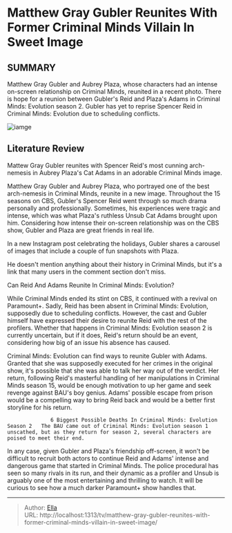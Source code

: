 # Matthew Gray Gubler Reunites With Former Criminal Minds Villain In Sweet Image


## SUMMARY 



  Matthew Gray Gubler and Aubrey Plaza, whose characters had an intense on-screen relationship on Criminal Minds, reunited in a recent photo.   There is hope for a reunion between Gubler&#39;s Reid and Plaza&#39;s Adams in Criminal Minds: Evolution season 2.   Gubler has yet to reprise Spencer Reid in Criminal Minds: Evolution due to scheduling conflicts.  

![iamge](https://static1.srcdn.com/wordpress/wp-content/uploads/2024/01/matthew-gray-gubler-as-reid-and-aubrey-plaza-as-cat-adams-in-criminal-minds.jpg)

## Literature Review
Mattew Gray Gubler reunites with Spencer Reid&#39;s most cunning arch-nemesis in Aubrey Plaza&#39;s Cat Adams in an adorable Criminal Minds image.




Matthew Gray Gubler and Aubrey Plaza, who portrayed one of the best arch-nemesis in Criminal Minds, reunite in a new image. Throughout the 15 seasons on CBS, Gubler&#39;s Spencer Reid went through so much drama personally and professionally. Sometimes, his experiences were tragic and intense, which was what Plaza&#39;s ruthless Unsub Cat Adams brought upon him. Considering how intense their on-screen relationship was on the CBS show, Gubler and Plaza are great friends in real life.




In a new Instagram post celebrating the holidays, Gubler shares a carousel of images that include a couple of fun snapshots with Plaza.


 

He doesn&#39;t mention anything about their history in Criminal Minds, but it&#39;s a link that many users in the comment section don&#39;t miss.


 Can Reid And Adams Reunite In Criminal Minds: Evolution? 
          

While Criminal Minds ended its stint on CBS, it continued with a revival on Paramount&#43;. Sadly, Reid has been absent in Criminal Minds: Evolution, supposedly due to scheduling conflicts. However, the cast and Gubler himself have expressed their desire to reunite Reid with the rest of the profilers. Whether that happens in Criminal Minds: Evolution season 2 is currently uncertain, but if it does, Reid&#39;s return should be an event, considering how big of an issue his absence has caused.




Criminal Minds: Evolution can find ways to reunite Gubler with Adams. Granted that she was supposedly executed for her crimes in the original show, it&#39;s possible that she was able to talk her way out of the verdict. Her return, following Reid&#39;s masterful handling of her manipulations in Criminal Minds season 15, would be enough motivation to up her game and seek revenge against BAU&#39;s boy genius. Adams&#39; possible escape from prison would be a compelling way to bring Reid back and would be a better first storyline for his return.

                  6 Biggest Possible Deaths In Criminal Minds: Evolution Season 2   The BAU came out of Criminal Minds: Evolution season 1 unscathed, but as they return for season 2, several characters are poised to meet their end.     

In any case, given Gubler and Plaza&#39;s friendship off-screen, it won&#39;t be difficult to recruit both actors to continue Reid and Adams&#39; intense and dangerous game that started in Criminal Minds. The police procedural has seen so many rivals in its run, and their dynamic as a profiler and Unsub is arguably one of the most entertaining and thrilling to watch. It will be curious to see how a much darker Paramount&#43; show handles that.






---

> Author: [Ella](https://instagram.hk.cn/)  
> URL: http://localhost:1313/tv/matthew-gray-gubler-reunites-with-former-criminal-minds-villain-in-sweet-image/  

